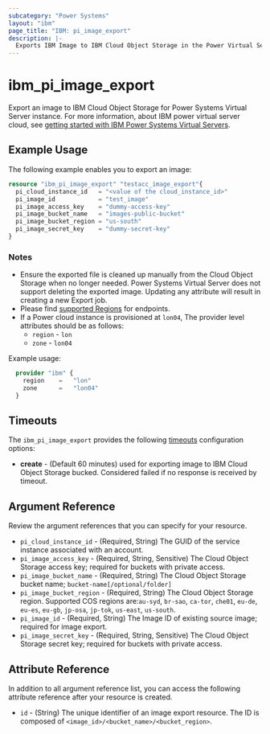 ```yaml
---
subcategory: "Power Systems"
layout: "ibm"
page_title: "IBM: pi_image_export"
description: |-
  Exports IBM Image to IBM Cloud Object Storage in the Power Virtual Server cloud.
---
```


# ibm_pi_image_export

Export an image to IBM Cloud Object Storage for Power Systems Virtual Server instance. For more information, about IBM power virtual server cloud, see [getting started with IBM Power Systems Virtual Servers](https://cloud.ibm.com/docs/power-iaas?topic=power-iaas-getting-started).

## Example Usage

The following example enables you to export an image:

```terraform
resource "ibm_pi_image_export" "testacc_image_export"{
  pi_cloud_instance_id   = "<value of the cloud_instance_id>"
  pi_image_id            = "test_image"
  pi_image_access_key    = "dummy-access-key"
  pi_image_bucket_name   = "images-public-bucket"
  pi_image_bucket_region = "us-south"
  pi_image_secret_key    = "dummy-secret-key"
}
```

### Notes

- Ensure the exported file is cleaned up manually from the Cloud Object Storage when no longer needed. Power Systems Virtual Server does not support deleting the exported image. Updating any attribute will result in creating a new Export job.
- Please find [supported Regions](https://cloud.ibm.com/apidocs/power-cloud#endpoint) for endpoints.
- If a Power cloud instance is provisioned at `lon04`, The provider level attributes should be as follows:
  - `region` - `lon`
  - `zone` - `lon04`
  
Example usage:
  
  ```terraform
    provider "ibm" {
      region    =   "lon"
      zone      =   "lon04"
    }
  ```
  
## Timeouts

The `ibm_pi_image_export` provides the following [timeouts](https://www.terraform.io/docs/language/resources/syntax.html) configuration options:

- **create** - (Default 60 minutes) used for exporting image to IBM Cloud Object Storage bucked. Considered failed if no response is received by timeout.

## Argument Reference

Review the argument references that you can specify for your resource.

- `pi_cloud_instance_id` - (Required, String) The GUID of the service instance associated with an account.
- `pi_image_access_key` - (Required, String, Sensitive) The Cloud Object Storage access key; required for buckets with private access.
- `pi_image_bucket_name` - (Required, String) The Cloud Object Storage bucket name; `bucket-name[/optional/folder]`
- `pi_image_bucket_region` - (Required, String) The Cloud Object Storage region. Supported COS regions are:`au-syd`, `br-sao`, `ca-tor`, `che01`, `eu-de`, `eu-es`, `eu-gb`, `jp-osa`, `jp-tok`, `us-east`, `us-south`.
- `pi_image_id` - (Required, String) The Image ID of existing source image; required for image export.
- `pi_image_secret_key` - (Required, String, Sensitive) The Cloud Object Storage secret key; required for buckets with private access.

## Attribute Reference

In addition to all argument reference list, you can access the following attribute reference after your resource is created.

- `id` - (String) The unique identifier of an image export resource. The ID is composed of `<image_id>/<bucket_name>/<bucket_region>`.
